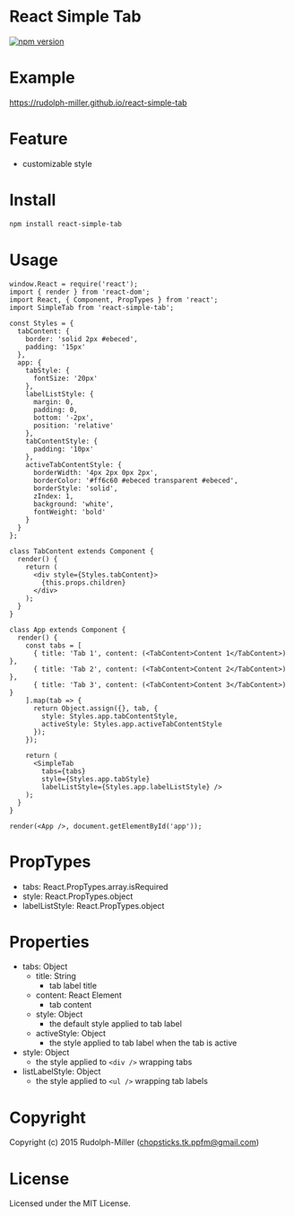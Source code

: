 # React Simple Tab

[![npm version](https://badge.fury.io/js/react-simple-tab.svg)](http://badge.fury.io/js/react-simple-tab)

# Example

https://rudolph-miller.github.io/react-simple-tab

# Feature

- customizable style

# Install

```sh
npm install react-simple-tab
```

# Usage

```es6
window.React = require('react');
import { render } from 'react-dom';
import React, { Component, PropTypes } from 'react';
import SimpleTab from 'react-simple-tab';

const Styles = {
  tabContent: {
    border: 'solid 2px #ebeced',
    padding: '15px'
  },
  app: {
    tabStyle: {
      fontSize: '20px'
    },
    labelListStyle: {
      margin: 0,
      padding: 0,
      bottom: '-2px',
      position: 'relative'
    },
    tabContentStyle: {
      padding: '10px'
    },
    activeTabContentStyle: {
      borderWidth: '4px 2px 0px 2px',
      borderColor: '#ff6c60 #ebeced transparent #ebeced',
      borderStyle: 'solid',
      zIndex: 1,
      background: 'white',
      fontWeight: 'bold'
    }
  }
};

class TabContent extends Component {
  render() {
    return (
      <div style={Styles.tabContent}>
        {this.props.children}
      </div>
    );
  }
}

class App extends Component {
  render() {
    const tabs = [
      { title: 'Tab 1', content: (<TabContent>Content 1</TabContent>) },
      { title: 'Tab 2', content: (<TabContent>Content 2</TabContent>) },
      { title: 'Tab 3', content: (<TabContent>Content 3</TabContent>) }
    ].map(tab => {
      return Object.assign({}, tab, {
        style: Styles.app.tabContentStyle,
        activeStyle: Styles.app.activeTabContentStyle
      });
    });

    return (
      <SimpleTab
        tabs={tabs}
        style={Styles.app.tabStyle}
        labelListStyle={Styles.app.labelListStyle} />
    );
  }
}

render(<App />, document.getElementById('app'));
```

# PropTypes

- tabs: React.PropTypes.array.isRequired
- style: React.PropTypes.object
- labelListStyle: React.PropTypes.object

# Properties

- tabs: Object
  - title: String
    - tab label title
  - content: React Element
    - tab content
  - style: Object
    - the default style applied to tab label
  - activeStyle: Object
    - the style applied to tab label when the tab is active
- style: Object
  - the style applied to `<div />` wrapping tabs
- listLabelStyle: Object
  - the style applied to `<ul />` wrapping tab labels

# Copyright

Copyright (c) 2015 Rudolph-Miller (chopsticks.tk.ppfm@gmail.com)

# License

Licensed under the MIT License.
